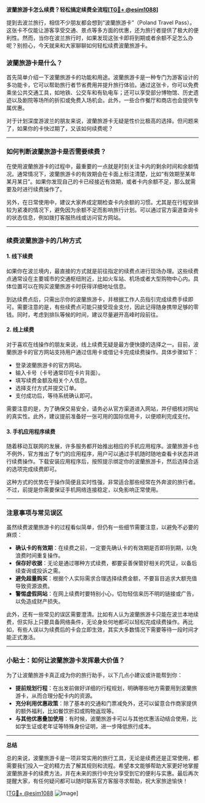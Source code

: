 **波蘭旅游卡怎么续费？轻松搞定续费全流程[[TG💪+ @esim1088](https://t.me/s/esim1088)]**

提到去波兰旅行，相信不少朋友都会想到“波蘭旅游卡”（Poland Travel Pass）。这张卡不仅能让游客享受交通、景点等多方面的优惠，还为旅行者提供了极大的便利性。然而，当你在波兰旅行时，如果发现这张卡即将到期或者余额不足怎么办呢？别担心，今天就来和大家聊聊如何轻松续费波蘭旅游卡。

### 波蘭旅游卡是什么？

首先简单介绍一下波蘭旅游卡的功能和用途。波蘭旅游卡是一种专门为游客设计的多功能卡，它可以帮助旅行者节省费用并提升旅行体验。通过这张卡，你可以免费乘坐公共交通工具，如地铁、公交车和有轨电车；还可以享受部分博物馆、历史遗迹以及剧院等场所的折扣或免费入场机会。此外，一些合作餐厅和商店也会提供专属优惠。

对于计划深度游波兰的朋友来说，波蘭旅游卡无疑是性价比极高的选择。但问题来了，如果你的卡快过期了，又该如何续费呢？

---

### 如何判断波蘭旅游卡是否需要续费？

在使用波蘭旅游卡的过程中，最重要的一点就是时刻关注卡内的剩余时间和余额情况。通常情况下，波蘭旅游卡的有效期会在卡面上标注清楚，比如“有效期至某年某月某日”。如果你发现自己的卡已经接近有效期，或者卡内余额不足，那么就需要及时进行续费操作了。

另外，在日常使用中，建议大家养成定期检查卡内余额的习惯。尤其是在行程安排较为紧凑的情况下，避免因为余额不足而影响旅行计划。可以通过官方渠道查询卡的状态信息，例如拨打客服热线或访问官方网站。

---

### 续费波蘭旅游卡的几种方式

#### 1. **线下续费**
   如果你在波兰境内，最直接的方式就是前往指定的续费点进行现场办理。这些续费点通常设在主要城市的交通枢纽附近，比如火车站、机场或者大型购物中心内。具体位置可以在购买波蘭旅游卡时获得详细地址信息。

   到达续费点后，只需出示你的波蘭旅游卡，并根据工作人员指引完成续费手续即可。需要注意的是，有些续费点可能只接受现金支付，因此记得随身携带足够的零钱。同时，考虑到排队等候的时间，建议尽量避开高峰时段前往。

#### 2. **线上续费**
   对于喜欢在线操作的朋友来说，线上续费无疑是最方便快捷的选择之一。目前，波蘭旅游卡的官方网站支持用户通过信用卡或借记卡完成续费操作。具体步骤如下：

   - 登录波蘭旅游卡的官方网站。
   - 输入卡号（卡号通常印在卡片背面）。
   - 填写续费金额及相关个人信息。
   - 选择支付方式并提交订单。
   - 支付成功后，等待系统确认即可。

   需要注意的是，为了确保交易安全，请务必从官方渠道进入网站，并仔细核对网址的真实性。此外，建议提前准备好一张可用的国际信用卡，以便顺利完成支付。

#### 3. **手机应用程序续费**
   随着移动互联网的发展，许多服务都开始推出相应的手机应用程序。波蘭旅游卡也不例外，官方推出了专门的应用程序，用户可以通过手机随时随地查看卡状态并进行续费操作。下载安装应用程序后，按照提示绑定你的波蘭旅游卡，然后选择合适的选项完成续费即可。

   这种方式的优势在于操作简便且实时性强，非常适合那些经常在外奔波的旅行者。不过，前提是你需要保证手机网络连接稳定，以免影响正常使用。

---

### 注意事项与常见误区

虽然续费波蘭旅游卡的过程看似简单，但仍有一些细节需要注意，以避免不必要的麻烦：

- **确认卡的有效期**：在续费之前，一定要先确认卡的有效期是否即将到期，以免浪费时间重复操作。
- **保存好收据**：无论是通过哪种方式续费，都要妥善保管好相关的凭证，以备后续查询或投诉之需。
- **避免超量购买**：根据个人实际需求合理选择续费金额，不要盲目追求大额充值导致资源浪费。
- **警惕虚假网站**：在网上续费时要特别小心，切勿轻信来历不明的链接或广告，以免造成财产损失。

此外，还有一些常见的误区需要澄清。比如有人认为波蘭旅游卡只能在波兰本地续费，但实际上只要具备网络条件，无论身处何地都可以轻松完成续费操作。再比如，有些人误以为续费后的卡会立即生效，其实大多数情况下需要等待一段时间才能正式激活。

---

### 小贴士：如何让波蘭旅游卡发挥最大价值？

为了让波蘭旅游卡真正成为你的旅行助手，以下几点小建议或许能帮到你：

- **提前规划行程**：在出发前做好详细的行程规划，明确哪些地方需要用到波蘭旅游卡，从而合理分配卡内的资源。
- **充分利用优惠政策**：除了基本的交通和门票减免外，还可以留意合作商家提供的额外福利，比如餐饮折扣或购物返现等。
- **与其他优惠叠加使用**：有时候，波蘭旅游卡可以与其他优惠活动结合使用，比如学生证或老年证等特殊身份证明，进一步降低旅行成本。

---

**总结**

总的来说，波蘭旅游卡是一项非常实用的旅行工具，无论是续费还是正常使用，都需要我们投入一定的精力去了解其规则和流程。希望本文能够帮助大家更好地掌握波蘭旅游卡的续费方法，并在未来的旅行中充分享受到它的便利与实惠。最后再次提醒大家，有任何疑问都可以随时联系官方客服寻求帮助，祝大家旅途愉快！

[[TG💪+ @esim1088](https://t.me/s/esim1088) ![Image](https://i.postimg.cc/4NQfJmqS/Snipaste-2025-05-13-00-14-12.png)]